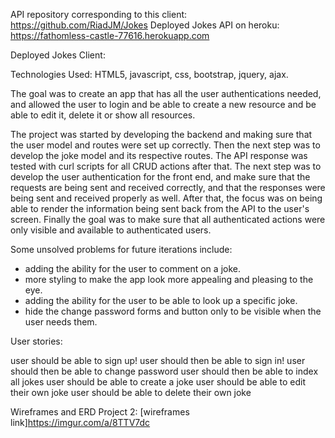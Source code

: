 API repository corresponding to this client: https://github.com/RiadJM/Jokes
Deployed Jokes API on heroku: https://fathomless-castle-77616.herokuapp.com

Deployed Jokes Client:

Technologies Used: HTML5, javascript, css, bootstrap, jquery, ajax.

The goal was to create an app that has all the user authentications needed, and allowed the user to login and be able to create a new resource and be able to edit it, delete it or show all resources.

The project was started by developing the backend and making sure that the user model and routes were set up correctly. Then the next step was to develop the joke model and its respective routes. The API response was tested with curl scripts for all CRUD actions after that.
The next step was to develop the user authentication for the front end, and make sure that the requests are being sent and received correctly, and that the responses were being sent and received properly as well.
After that, the focus was on being able to render the information being sent back from the API to the user's screen.
Finally the goal was to make sure that all authenticated actions were only visible and available to authenticated users.

Some unsolved problems for future iterations include:
- adding the ability for the user to comment on a joke.
- more styling to make the app look more appealing and pleasing to the eye.
- adding the ability for the user to be able to look up a specific joke.
- hide the change password forms and button only to be visible when the user needs them.


User stories:

user should be able to sign up!
user should then be able to sign in!
user should then be able to change password
user should then be able to index all jokes
user should be able to create a joke
user should be able to edit their own joke
user should be able to delete their own joke

Wireframes and ERD Project 2:
[wireframes link]https://imgur.com/a/8TTV7dc
